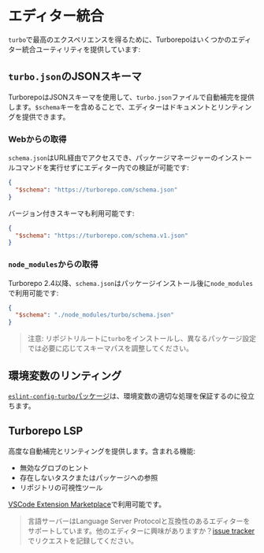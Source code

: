 # エディター統合

`turbo`で最高のエクスペリエンスを得るために、Turborepoはいくつかのエディター統合ユーティリティを提供しています:

## `turbo.json`のJSONスキーマ

TurborepoはJSONスキーマを使用して、`turbo.json`ファイルで自動補完を提供します。`$schema`キーを含めることで、エディターはドキュメントとリンティングを提供できます。

### Webからの取得

`schema.json`はURL経由でアクセスでき、パッケージマネージャーのインストールコマンドを実行せずにエディター内での検証が可能です:

```json
{
  "$schema": "https://turborepo.com/schema.json"
}
```

バージョン付きスキーマも利用可能です:

```json
{
  "$schema": "https://turborepo.com/schema.v1.json"
}
```

### `node_modules`からの取得

Turborepo 2.4以降、`schema.json`はパッケージインストール後に`node_modules`で利用可能です:

```json
{
  "$schema": "./node_modules/turbo/schema.json"
}
```

> 注意: リポジトリルートに`turbo`をインストールし、異なるパッケージ設定では必要に応じてスキーマパスを調整してください。

## 環境変数のリンティング

[`eslint-config-turbo`パッケージ](/docs/reference/eslint-config-turbo)は、環境変数の適切な処理を保証するのに役立ちます。

## Turborepo LSP

高度な自動補完とリンティングを提供します。含まれる機能:
- 無効なグロブのヒント
- 存在しないタスクまたはパッケージへの参照
- リポジトリの可視性ツール

[VSCode Extension Marketplace](https://marketplace.visualstudio.com/items?itemName=Vercel.turbo-vsc)で利用可能です。

> 言語サーバーはLanguage Server Protocolと互換性のあるエディターをサポートしています。他のエディターに興味がありますか？[issue tracker](https://github.com/vercel/turborepo/issues)でリクエストを記録してください。
